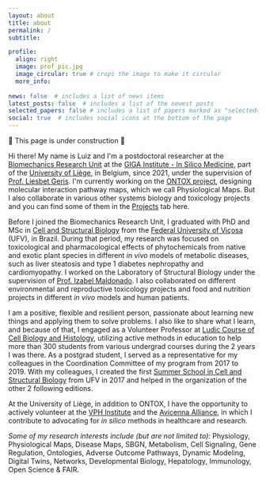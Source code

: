 ```yaml
---
layout: about
title: about
permalink: /
subtitle: 

profile:
  align: right
  image: prof_pic.jpg
  image_circular: true # crops the image to make it circular
  more_info:
  
news: false  # includes a list of news items
latest_posts: false  # includes a list of the newest posts
selected_papers: false # includes a list of papers marked as "selected={true}"
social: true  # includes social icons at the bottom of the page
---
```


🚧 This page is under construction 🚧

Hi there! My name is Luiz and I'm a postdoctoral researcher at the [Biomechanics Research Unit](http://www.biomech.ulg.ac.be/) at the [GIGA Institute - In Silico Medicine](https://www.giga.uliege.be/cms/c_4113263/fr/giga), part of the [University of Liège](https://www.uliege.be/cms/c_8699436/en/uliege), in Belgium, since 2021, under the supervision of [Prof. Liesbet Geris](http://www.biomech.ulg.ac.be/team/liesbet-geris/). I'm currently working on the [ONTOX project](https://ontox-project.eu/), designing molecular interaction pathway maps, which we call Physiological Maps. But I also collaborate in various other systems biology and toxicology projects and you can find some of them in the [Projects](https://luiz-ladeira.github.io/projects/) tab here.

Before I joined the Biomechanics Research Unit, I graduated with PhD and MSc in [Cell and Structural Biology](http://www.biocel.ufv.br/) from the [Federal University of Viçosa](https://www.ufv.br/) (UFV), in Brazil. During that period, my research was focused on toxicological and pharmacological effects of phytochemicals from native and exotic plant species in different *in vivo* models of metabolic diseases, such as liver steatosis and type 1 diabetes nephropathy and cardiomyopathy. I worked on the Laboratory of Structural Biology under the supervision of [Prof. Izabel Maldonado](http://lattes.cnpq.br/2912503249825088). I also collaborated on different environmental and reproductive toxicology projects and food and nutrition projects in different *in vivo* models and human patients.

I am a positive, flexible and resilient person, passionate about learning new things and applying them to solve problems. I also like to share what I learn, and because of that, I engaged as a Volunteer Professor at [Ludic Course of Cell Biology and Histology](https://orbi.uliege.be/bitstream/2268/297626/1/MARRIEL%20et%20al.%20-%202021%20-%20O%20l%C3%BAdico%20no%20ensino%20de%20biologia%20celular%20possibilidades%20no%20ensino%20superior%20-%20Revista%20ELO%20%E2%80%93%20Di%C3%A1logos%20em%20Extens%C3%A3o.pdf), utilizing active methods in education to help more than 300 students from various undergrad courses during the 2 years I was there. As a postgrad student, I served as a representative for my colleagues in the Coordination Committee of my program from 2017 to 2019. With my colleagues, I created the first [Summer School in Cell and Structural Biology](https://www2.dti.ufv.br/noticias/scripts/exibeNoticiaMulti.php?codNot=38980) from UFV in 2017 and helped in the organization of the other 2 following editions.

At the University of Liège, in addition to ONTOX, I have the opportunity to actively volunteer at the [VPH Institute](https://www.vph-institute.org/) and the [Avicenna Alliance](https://www.avicenna-alliance.com/), in which I contribute to advocating for *in silico* methods in healthcare and research.

*Some of my research interests include (but are not limited to):* Physiology, Physiological Maps, Disease Maps, SBGN, Metabolism, Cell Signaling, Gene Regulation, Ontologies, Adverse Outcome Pathways, Dynamic Modeling, Digital Twins, Networks, Developmental Biology, Hepatology, Immunology, Open Science & FAIR.
